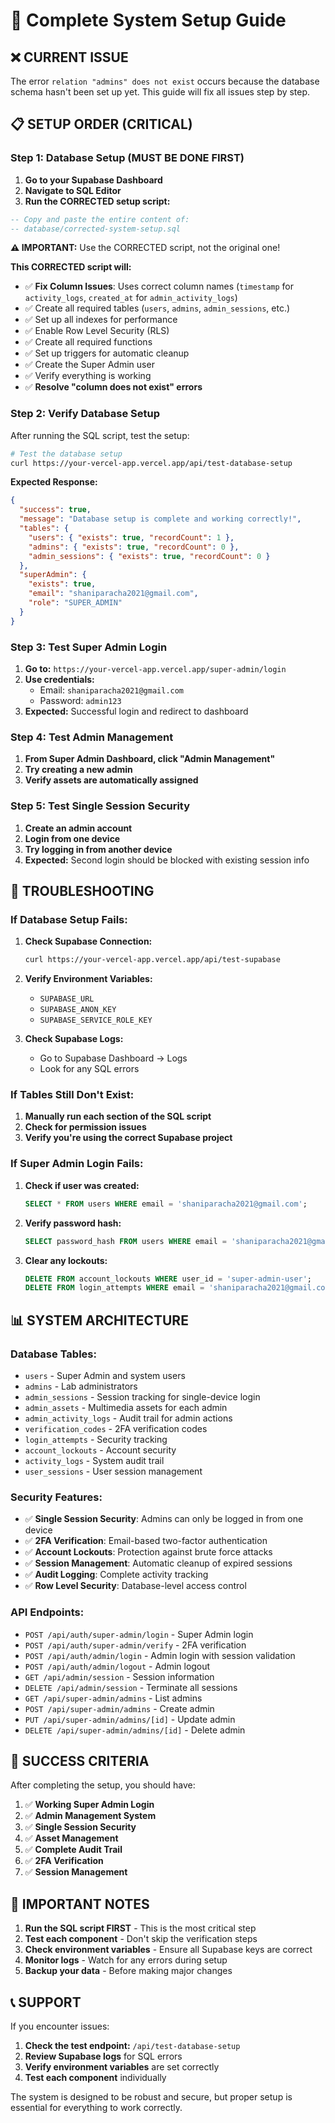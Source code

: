 # 🚀 Complete System Setup Guide

## ❌ **CURRENT ISSUE**
The error `relation "admins" does not exist` occurs because the database schema hasn't been set up yet. This guide will fix all issues step by step.

## 📋 **SETUP ORDER (CRITICAL)**

### **Step 1: Database Setup (MUST BE DONE FIRST)**

1. **Go to your Supabase Dashboard**
2. **Navigate to SQL Editor**
3. **Run the CORRECTED setup script:**

```sql
-- Copy and paste the entire content of:
-- database/corrected-system-setup.sql
```

**⚠️ IMPORTANT:** Use the CORRECTED script, not the original one!

**This CORRECTED script will:**
- ✅ **Fix Column Issues**: Uses correct column names (`timestamp` for `activity_logs`, `created_at` for `admin_activity_logs`)
- ✅ Create all required tables (`users`, `admins`, `admin_sessions`, etc.)
- ✅ Set up all indexes for performance
- ✅ Enable Row Level Security (RLS)
- ✅ Create all required functions
- ✅ Set up triggers for automatic cleanup
- ✅ Create the Super Admin user
- ✅ Verify everything is working
- ✅ **Resolve "column does not exist" errors**

### **Step 2: Verify Database Setup**

After running the SQL script, test the setup:

```bash
# Test the database setup
curl https://your-vercel-app.vercel.app/api/test-database-setup
```

**Expected Response:**
```json
{
  "success": true,
  "message": "Database setup is complete and working correctly!",
  "tables": {
    "users": { "exists": true, "recordCount": 1 },
    "admins": { "exists": true, "recordCount": 0 },
    "admin_sessions": { "exists": true, "recordCount": 0 }
  },
  "superAdmin": {
    "exists": true,
    "email": "shaniparacha2021@gmail.com",
    "role": "SUPER_ADMIN"
  }
}
```

### **Step 3: Test Super Admin Login**

1. **Go to:** `https://your-vercel-app.vercel.app/super-admin/login`
2. **Use credentials:**
   - Email: `shaniparacha2021@gmail.com`
   - Password: `admin123`
3. **Expected:** Successful login and redirect to dashboard

### **Step 4: Test Admin Management**

1. **From Super Admin Dashboard, click "Admin Management"**
2. **Try creating a new admin**
3. **Verify assets are automatically assigned**

### **Step 5: Test Single Session Security**

1. **Create an admin account**
2. **Login from one device**
3. **Try logging in from another device**
4. **Expected:** Second login should be blocked with existing session info

## 🔧 **TROUBLESHOOTING**

### **If Database Setup Fails:**

1. **Check Supabase Connection:**
   ```bash
   curl https://your-vercel-app.vercel.app/api/test-supabase
   ```

2. **Verify Environment Variables:**
   - `SUPABASE_URL`
   - `SUPABASE_ANON_KEY`
   - `SUPABASE_SERVICE_ROLE_KEY`

3. **Check Supabase Logs:**
   - Go to Supabase Dashboard → Logs
   - Look for any SQL errors

### **If Tables Still Don't Exist:**

1. **Manually run each section of the SQL script**
2. **Check for permission issues**
3. **Verify you're using the correct Supabase project**

### **If Super Admin Login Fails:**

1. **Check if user was created:**
   ```sql
   SELECT * FROM users WHERE email = 'shaniparacha2021@gmail.com';
   ```

2. **Verify password hash:**
   ```sql
   SELECT password_hash FROM users WHERE email = 'shaniparacha2021@gmail.com';
   ```

3. **Clear any lockouts:**
   ```sql
   DELETE FROM account_lockouts WHERE user_id = 'super-admin-user';
   DELETE FROM login_attempts WHERE email = 'shaniparacha2021@gmail.com';
   ```

## 📊 **SYSTEM ARCHITECTURE**

### **Database Tables:**
- `users` - Super Admin and system users
- `admins` - Lab administrators
- `admin_sessions` - Session tracking for single-device login
- `admin_assets` - Multimedia assets for each admin
- `admin_activity_logs` - Audit trail for admin actions
- `verification_codes` - 2FA verification codes
- `login_attempts` - Security tracking
- `account_lockouts` - Account security
- `activity_logs` - System audit trail
- `user_sessions` - User session management

### **Security Features:**
- ✅ **Single Session Security**: Admins can only be logged in from one device
- ✅ **2FA Verification**: Email-based two-factor authentication
- ✅ **Account Lockouts**: Protection against brute force attacks
- ✅ **Session Management**: Automatic cleanup of expired sessions
- ✅ **Audit Logging**: Complete activity tracking
- ✅ **Row Level Security**: Database-level access control

### **API Endpoints:**
- `POST /api/auth/super-admin/login` - Super Admin login
- `POST /api/auth/super-admin/verify` - 2FA verification
- `POST /api/auth/admin/login` - Admin login with session validation
- `POST /api/auth/admin/logout` - Admin logout
- `GET /api/admin/session` - Session information
- `DELETE /api/admin/session` - Terminate all sessions
- `GET /api/super-admin/admins` - List admins
- `POST /api/super-admin/admins` - Create admin
- `PUT /api/super-admin/admins/[id]` - Update admin
- `DELETE /api/super-admin/admins/[id]` - Delete admin

## 🎯 **SUCCESS CRITERIA**

After completing the setup, you should have:

1. ✅ **Working Super Admin Login**
2. ✅ **Admin Management System**
3. ✅ **Single Session Security**
4. ✅ **Asset Management**
5. ✅ **Complete Audit Trail**
6. ✅ **2FA Verification**
7. ✅ **Session Management**

## 🚨 **IMPORTANT NOTES**

1. **Run the SQL script FIRST** - This is the most critical step
2. **Test each component** - Don't skip the verification steps
3. **Check environment variables** - Ensure all Supabase keys are correct
4. **Monitor logs** - Watch for any errors during setup
5. **Backup your data** - Before making major changes

## 📞 **SUPPORT**

If you encounter issues:

1. **Check the test endpoint:** `/api/test-database-setup`
2. **Review Supabase logs** for SQL errors
3. **Verify environment variables** are set correctly
4. **Test each component** individually

The system is designed to be robust and secure, but proper setup is essential for everything to work correctly.
